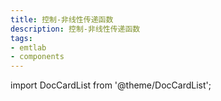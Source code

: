 ```yaml
---
title: 控制-非线性传递函数
description: 控制-非线性传递函数
tags:
- emtlab
- components
---
```


import DocCardList from '@theme/DocCardList';

<DocCardList />
